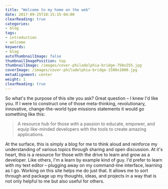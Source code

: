 ```yaml
---
title: "Welcome to my home on the web"
date: 2017-09-25T18:15:15-04:00
clearReading: true
categories:
- blog
tags:
- introduction
- welcome
keywords:
- blog
autoThumbnailImage: false
thumbnailImagePosition: top
thumbnailImage: /images/cover-philadelphia-bridge-750x255.jpg
coverImage: /images/cover-philadelphia-bridge-1500x1000.jpg
metaAlignment: center
weight: 1
clearReading: true
---
```


So what's the purpose of this site you ask? Great question &ndash; I knew I'd like you. If I were to construct one of those meta-thinking, revolutionary, innovative, change-the-world type missions statements it would go something like this:

> A resource hub for those with a passion to educate, empower, and equip like-minded developers with the tools to create amazing applications.

<!--more-->
At the surface, this is simply a blog for me to think aloud and reinforce my understanding of various topics through sharing and open discussion. At it's heart, this is a resource for those with the drive to learn and grow as a developer. Like others, I'm a learn by example kind of guy. I'd prefer to learn with my text editor &ndash; plugging away on my command-line interface, learning as I go. Working on this site helps me do just that. It allows me to sort through and package up my thoughts, ideas, and projects in a way that is not only helpful to me but also useful for others.
